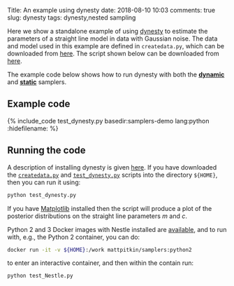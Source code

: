 Title: An example using dynesty
date: 2018-08-10 10:03
comments: true
slug: dynesty
tags: dynesty,nested sampling

<!-- PELICAN_BEGIN_SUMMARY -->
Here we show a standalone example of using [dynesty](https://dynesty.readthedocs.io) to
estimate the parameters of a straight line model in data with Gaussian noise. The
data and model used in this example are defined in `createdata.py`, which can be downloaded
from [here](http://mattpitkin.github.io/samplers-demo/downloads/code/createdata.py). The
script shown below can be downloaded from [here](http://mattpitkin.github.io/samplers-demo/downloads/code/test_Nestle.py).
<!-- PELICAN_END_SUMMARY -->

The example code below shows how to run dynesty with both the
[**dynamic**](https://dynesty.readthedocs.io/en/latest/dynamic.html#dynamic-nested-sampling)
and [**static**](https://dynesty.readthedocs.io/en/latest/dynamic.html#static-nested-sampling) samplers.

## Example code

{% include_code test_dynesty.py basedir:samplers-demo lang:python :hidefilename: %}

## Running the code

A description of installing dynesty is given [here](http://mattpitkin.github.io/samplers-demo/pages/samplers-samplers-everywhere/#dynesty). If you have downloaded the [`createdata.py`](http://mattpitkin.github.io/samplers-demo/downloads/code/createdata.py) and [`test_dynesty.py`](http://mattpitkin.github.io/samplers-demo/downloads/code/test_dynesty.py) scripts into the directory `${HOME}`, then you can run it using:

```bash
python test_dynesty.py
```

If you have [Matplotlib](https://matplotlib.org/) installed then the script will produce a plot of the posterior distributions
on the straight line parameters $m$ and $c$.

Python 2 and 3 Docker images with Nestle installed are [available](https://hub.docker.com/r/mattpitkin/samplers/tags/), and to run with, e.g., the Python 2 container, you can do:

```bash
docker run -it -v ${HOME}:/work mattpitkin/samplers:python2
```

to enter an interactive container, and then within the contain run:

```bash
python test_Nestle.py
```

